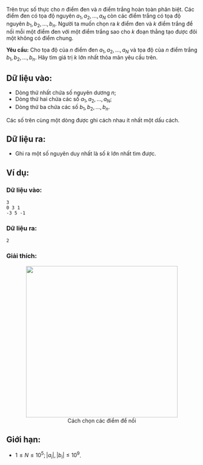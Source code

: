 Trên trục số thực cho $n$ điểm đen và $n$ điểm trắng hoàn toàn phân biệt. Các điểm đen có tọa độ nguyên $a_1, a_2, …, a_N$ còn các điểm trắng có tọa độ nguyên $b_1, b_2, …, b_n$. Người ta muốn chọn ra $k$ điểm đen và $k$ điểm trắng để nối mỗi một điểm đen với một điểm trắng sao cho $k$ đoạn thẳng tạo được đôi một không có điểm chung.

**Yêu cầu:** Cho tọa độ của $n$ điểm đen $a_1, a_2, …, a_N$ và tọa độ của $n$ điểm trắng $b_1, b_2, …, b_n$. Hãy tìm giá trị $k$ lớn nhất thỏa mãn yêu cầu trên.

## Dữ liệu vào:
- Dòng thứ nhất chứa số nguyên dương $n$;
- Dòng thứ hai chứa các số $a_1, a_2, …, a_N$;
- Dòng thứ ba chứa các số $b_1, b_2, …, b_n$.

Các số trên cùng một dòng được ghi cách nhau ít nhất một dấu cách.

## Dữ liệu ra:
- Ghi ra một số nguyên duy nhất là số $k$ lớn nhất tìm được.

## Ví dụ:
### Dữ liệu vào:
```
3
0 3 1
-3 5 -1
```

### Dữ liệu ra:
```
2
```

### Giải thích:
<center><img src="/images/problems/446/DPPOINTS.png" width=400px></center>
<center>Cách chọn các điểm để nối</center>

## Giới hạn:
- $1 ≤ N ≤ 10^5; |a_i|, |b_i| ≤ 10^9$.